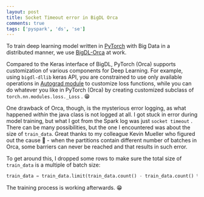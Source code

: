 ```yaml
---
layout: post
title: Socket Timeout error in BigDL Orca
comments: true
tags: ['pyspark', 'ds', 'se']
---
```


To train deep learning model written in [PyTorch](https://pytorch.org) with Big Data in a distributed manner, we use [BigDL-Orca](https://bigdl.readthedocs.io/en/latest/doc/Orca/) at work. 

Compared to the Keras interface of BigDL, PyTorch (Orca) supports customization of various components for Deep Learning. For example, using `bigdl-dllib` keras API, you are constrained to use only available operations in [Autograd module](https://bigdl.readthedocs.io/en/latest/doc/DLlib/Overview/dllib.html#autograd-examples-using-bigdl-dllb-keras-python-api) to customize loss functions, while you can do whatever you like in PyTorch (Orca) by creating customized subclass of `torch.nn.modules.loss._Loss` . 😁

One drawback of Orca, though, is the mysterious error logging, as what happened *within* the java class is not logged at all. I got stuck in error during model training, but what I got from the Spark log was just `socket timeout` . There can be many possibilities, but the one I encountered was about the size of `train_data`. Great thanks to my colleague Kevin Mueller who figured out the cause 🙏 - when the partitions contain different number of batches in Orca, some barriers can never be reached and that results in such error. 

To get around this, I dropped some rows to make sure the total size of `train_data` is a multiple of batch size:

```python
train_data = train_data.limit(train_data.count() - train_data.count() % batch_size)
```

The training process is working afterwards. 😁
